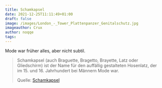 ```yaml
---
title: Schamkapsel
date: 2021-12-25T11:11:49+01:00
draft: false
image: /images/London_-_Tower_Plattenpanzer_Genitalschutz.jpg
imageauthor: Crux
author: noqqe
tags:
---
```


Mode war früher alles, aber nicht subtil.

> Schamkapsel (auch Braguette, Bragetto, Brayette, Latz oder Gliedschirm) ist
> der Name für den auffällig gestalteten Hosenlatz, der im 15. und 16.
> Jahrhundert bei Männern Mode war.
>
> Quelle: [Schamkapsel](https://de.wikipedia.org/wiki/Schamkapsel)
